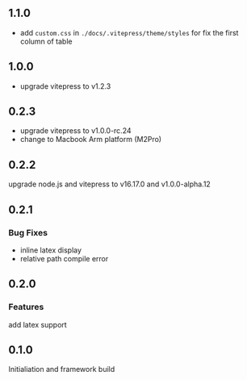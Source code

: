 ## 1.1.0
* add `custom.css` in `./docs/.vitepress/theme/styles` for fix the first column of table

## 1.0.0
* upgrade vitepress to v1.2.3

## 0.2.3
* upgrade vitepress to v1.0.0-rc.24
* change to Macbook Arm platform (M2Pro)

## 0.2.2
upgrade node.js and vitepress to v16.17.0 and v1.0.0-alpha.12

## 0.2.1
### Bug Fixes
* inline latex display
* relative path compile error

## 0.2.0
### Features
add latex support

## 0.1.0
Initialiation and framework build
